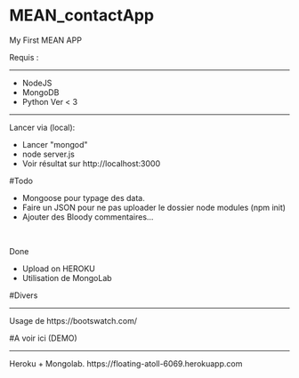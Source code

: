 # MEAN_contactApp
My First MEAN APP

Requis :
<hr>
<ul>
<li>NodeJS</li>
<li>MongoDB</li>
<li>Python Ver < 3</li>
</ul>
<hr>

Lancer via (local):
* Lancer "mongod" 
* node server.js
* Voir résultat sur http://localhost:3000

#Todo
* Mongoose pour typage des data.
* Faire un JSON pour ne pas uploader le dossier node modules (npm init)
* Ajouter des Bloody commentaires...
<br>

Done

<ul>
<li>Upload on HEROKU
</li>
<li>Utilisation de MongoLab</li>
</ul>

#Divers
<hr>
Usage de https://bootswatch.com/


#A voir ici (DEMO)
<hr>
Heroku + Mongolab.
https://floating-atoll-6069.herokuapp.com
